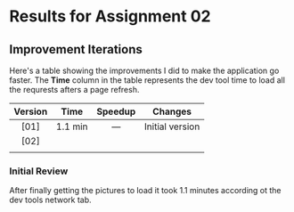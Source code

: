 # Results for Assignment 02

## Improvement Iterations

Here's a table showing the improvements I did to make the application go faster.  The **Time** column in the table represents the dev tool time to load all the requrests afters a page refresh.

| Version | Time | Speedup | Changes |
| :-----: | ---- | :-----: | ------- |
| [01] | 1.1 min | &mdash; | Initial version |
| [02] |  |  |  |
|  |  |  |  |


### Initial Review

After finally getting the pictures to load it took 1.1 minutes according ot the dev tools network tab.


